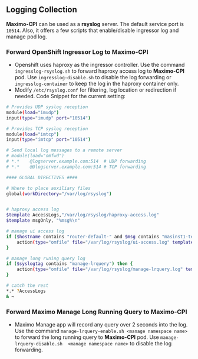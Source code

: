 ## Logging Collection

**Maximo-CPI** can be used as a **rsyslog** server. The default service port is `10514`. Also, it offers a few scripts that enable/disable ingressor log and manage pod log. 

### Forward OpenShift Ingressor Log to Maximo-CPI

- Openshift uses haproxy as the ingressor controller. Use the command `ingresslog-rsyslog.sh` to forward haproxy access log to **Maximo-CPI** pod. Use `ingresslog-disable.sh` to disable the log forwarding or `ingresslog-container` to keep the log in the haproxy container only. 
- Modify `/etc/rsyslog.conf` for filtering, log location or redirection if needed. Code Snippet for the current setting:

```bash
# Provides UDP syslog reception
module(load="imudp")     
input(type="imudp" port="10514")

# Provides TCP syslog reception
module(load="imtcp")
input(type="imtcp" port="10514")

# Send local log messages to a remote server 
# module(load="omfwd")
# *.*    @logserver.example.com:514  # UDP forwarding
# *.*    @@logserver.example.com:514 # TCP forwarding

#### GLOBAL DIRECTIVES ####

# Where to place auxiliary files
global(workDirectory="/var/log/rsyslog")


# haproxy access log
$template AccessLogs,"/var/log/rsyslog/haproxy-access.log"
$template msgOnly, "%msg%\n"

# manage ui access log
if ($hostname contains "router-default-" and $msg contains "masinst1-tenant1-ui") then {
    action(type="omfile" file="/var/log/rsyslog/ui-access.log" template="msgOnly")
}

# manage long runing query log
if ($syslogtag contains "manage-lrquery") then {
    action(type="omfile" file="/var/log/rsyslog/manage-lrquery.log" template="msgOnly")
}

# catch the rest
*.* ?AccessLogs
& ~
```

### Forward Maximo Manage Long Running Query to Maximo-CPI

- Maximo Manage app will record any query over 2 seconds into the log. Use the command `manage-lrquery-enable.sh <manage namespace name>` to forward the long running query to **Maximo-CPI** pod. Use `manage-lrquery-disable.sh  <manage namespace name>` to disable the log forwarding.